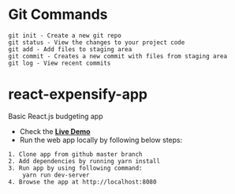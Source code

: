 # Git Commands

```
git init - Create a new git repo
git status - View the changes to your project code
git add - Add files to staging area
git commit - Creates a new commit with files from staging area
git log - View recent commits
```

# react-expensify-app

Basic React.js budgeting app 

* Check the **[Live Demo](https://nodejs-pilot-weather-app.herokuapp.com/)**
* Run the web app locally by following below steps:

```
1. Clone app from github master branch
2. Add dependencies by running yarn install
3. Run app by using following command:
    yarn run dev-server
4. Browse the app at http://localhost:8080
```